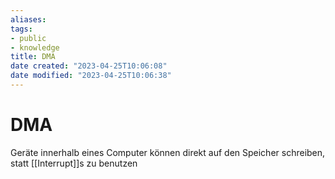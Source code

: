```yaml
---
aliases: 
tags: 
- public
- knowledge
title: DMA
date created: "2023-04-25T10:06:08"
date modified: "2023-04-25T10:06:38"
---
```


# DMA
Geräte innerhalb eines Computer können direkt auf den Speicher schreiben, statt [[Interrupt]]s zu benutzen
